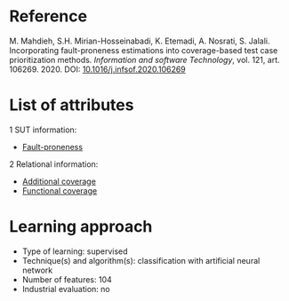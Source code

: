 # Reference

M. Mahdieh, S.H. Mirian-Hosseinabadi, K. Etemadi, A. Nosrati, S. Jalali. Incorporating fault-proneness estimations into coverage-based test case prioritization methods. *Information and software Technology*, vol. 121, art. 106269. 2020. DOI: [10.1016/j.infsof.2020.106269](https://www.doi.org/10.1016/j.infsof.2020.106269)

# List of attributes

1 SUT information:
* [Fault-proneness](../../attributes/sut/class/fault-proneness.md)

2 Relational information:
* [Additional coverage](../../attributes/relational/test-case/coverage/additional-coverage.md)
* [Functional coverage](../../attributes/relational/test-case/coverage/functional-coverage.md)

# Learning approach

* Type of learning: supervised
* Technique(s) and algorithm(s): classification with artificial neural network
* Number of features: 104
* Industrial evaluation: no